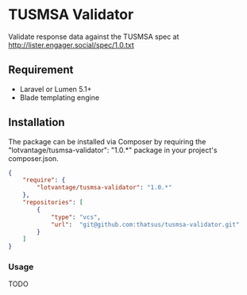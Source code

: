 TUSMSA Validator
===

Validate response data against the TUSMSA spec at http://lister.engager.social/spec/1.0.txt

## Requirement

* Laravel or Lumen 5.1+
* Blade templating engine

## Installation

The package can be installed via Composer by requiring the "lotvantage/tusmsa-validator": "1.0.*" package in your project's composer.json.

```json
{
    "require": {
        "lotvantage/tusmsa-validator": "1.0.*"
    },
    "repositories": [
        {
            "type": "vcs",
            "url":  "git@github.com:thatsus/tusmsa-validator.git"
        }
    ]
}
```

### Usage

TODO
